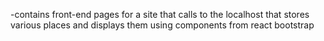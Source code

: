 -contains front-end pages for a site that calls to the localhost that stores various places and displays them using components from react bootstrap
